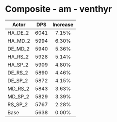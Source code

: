 # Composite - am - venthyr
| Actor | DPS | Increase |
|---|:---:|:---:|
|HA_DE_2|6041|7.15%|
|HA_MD_2|5994|6.30%|
|DE_MD_2|5940|5.36%|
|HA_RS_2|5928|5.14%|
|HA_SP_2|5909|4.80%|
|DE_RS_2|5890|4.46%|
|DE_SP_2|5872|4.15%|
|MD_RS_2|5843|3.63%|
|MD_SP_2|5829|3.39%|
|RS_SP_2|5767|2.28%|
|Base|5638|0.00%|
